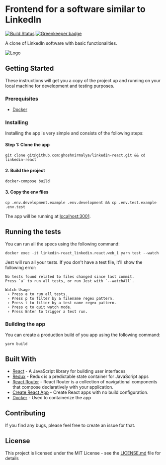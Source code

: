 # Frontend for a software similar to LinkedIn

[![Build Status](https://travis-ci.org/ghoshnirmalya/linkedin-react.svg?branch=master)](https://travis-ci.org/ghoshnirmalya/linkedin-react) [![Greenkeeper badge](https://badges.greenkeeper.io/ghoshnirmalya/linkedin-react.svg)](https://greenkeeper.io/)

A clone of LinkedIn software with basic functionalities.

<img src="https://user-images.githubusercontent.com/6391763/46587616-a4a0fe00-caac-11e8-82a4-8a7700d9f9f9.png" alt="Logo">

## Getting Started

These instructions will get you a copy of the project up and running on your local machine for development and testing purposes.

### Prerequisites

- [Docker](https://docs.docker.com/)

### Installing

Installing the app is very simple and consists of the following steps:

#### Step 1: Clone the app

```
git clone git@github.com:ghoshnirmalya/linkedin-react.git && cd linkedin-react
```

#### 2. Build the project

```
docker-compose build
```

#### 3. Copy the env files

```
cp .env.development.example .env.development && cp .env.test.example .env.test
```

The app will be running at [localhost:3001](http://localhost:3000/).

## Running the tests

You can run all the specs using the following command:

```
docker exec -it linkedin-react_linkedin.react.web_1 yarn test --watch
```

Jest will run all your tests. If you don't have a test file, it'll show the following error:

```
No tests found related to files changed since last commit.
Press `a` to run all tests, or run Jest with `--watchAll`.

Watch Usage
 › Press a to run all tests.
 › Press p to filter by a filename regex pattern.
 › Press t to filter by a test name regex pattern.
 › Press q to quit watch mode.
 › Press Enter to trigger a test run.
```

### Building the app

You can create a production build of you app using the following command:

```
yarn build
```

## Built With

- [React](https://facebook.github.io/react/) - A JavaScript library for building user interfaces
- [Redux](https://redux.js.org/) - Redux is a predictable state container for JavaScript apps
- [React Router](https://reacttraining.com/react-router/) - React Router is a collection of navigational components that compose declaratively with your application.
- [Create React App](https://github.com/facebookincubator/create-react-app/) - Create React apps with no build configuration.
- [Docker](https://www.docker.com/) - Used to containerize the app

## Contributing

If you find any bugs, please feel free to create an issue for that.

## License

This project is licensed under the MIT License - see the [LICENSE.md](LICENSE.md) file for details
